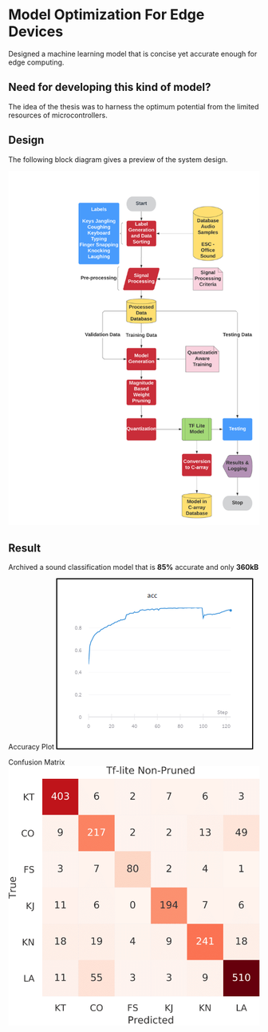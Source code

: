 # Model Optimization For Edge Devices

Designed a machine learning model that is concise yet accurate enough for edge computing. 

## Need for developing this kind of model?

The idea of the thesis was to harness the optimum potential from the limited resources of microcontrollers.

## Design
The following block diagram gives a preview of the system design.

![System Design](https://github.com/adolfdcosta91/Model-Optimization-For-Edge-Devices/blob/master/Github/Flow%20Chart%20Model%20Designing%20.png)

## Result 

Archived a sound classification model that is **85%** accurate and only **360kB** 

Accuracy Plot
![Accuracy](https://github.com/adolfdcosta91/Model-Optimization-For-Edge-Devices/blob/master/Github/acc.png)

Confusion Matrix
![Confusion Matrix](https://github.com/adolfdcosta91/Model-Optimization-For-Edge-Devices/blob/master/Github/amp_lite-NonPruned-1.png)
